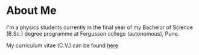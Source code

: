 # About Me

I'm a physics students currently in the final year of my Bachelor of Science (B.Sc.) degree programme at Fergusson college (autonomous), Pune.

My curriculum vitae (C.V.) can be found [here](../blob/master/CV/README.md)
